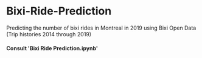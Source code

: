# Bixi-Ride-Prediction
Predicting the number of bixi rides in Montreal in 2019 using Bixi Open Data (Trip histories 2014 through 2019)

#### Consult 'Bixi Ride Prediction.ipynb'
